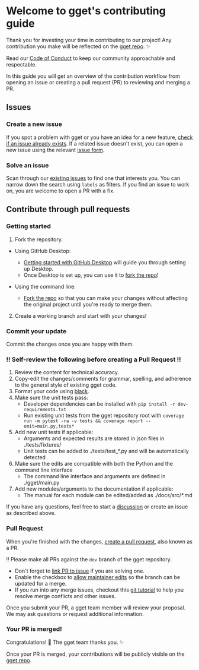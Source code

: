 # Welcome to gget's contributing guide <!-- omit in toc -->

Thank you for investing your time in contributing to our project! Any contribution you make will be reflected on the [gget repo](https://github.com/pachterlab/gget). ✨

Read our [Code of Conduct](./code_of_conduct.md) to keep our community approachable and respectable.

In this guide you will get an overview of the contribution workflow from opening an issue or creating a pull request (PR) to reviewing and merging a PR.

## Issues

### Create a new issue

If you spot a problem with gget or you have an idea for a new feature, [check if an issue already exists](https://github.com/pachterlab/gget/issues). If a related issue doesn't exist, you can open a new issue using the relevant [issue form](https://github.com/pachterlab/gget/issues/new/choose).

### Solve an issue

Scan through our [existing issues](https://github.com/pachterlab/gget/issues) to find one that interests you. You can narrow down the search using `labels` as filters. If you find an issue to work on, you are welcome to open a PR with a fix.

## Contribute through pull requests

### Getting started

1. Fork the repository.
- Using GitHub Desktop:
  - [Getting started with GitHub Desktop](https://docs.github.com/en/desktop/installing-and-configuring-github-desktop/getting-started-with-github-desktop) will guide you through setting up Desktop.
  - Once Desktop is set up, you can use it to [fork the repo](https://docs.github.com/en/desktop/contributing-and-collaborating-using-github-desktop/cloning-and-forking-repositories-from-github-desktop)!

- Using the command line:
  - [Fork the repo](https://docs.github.com/en/github/getting-started-with-github/fork-a-repo#fork-an-example-repository) so that you can make your changes without affecting the original project until you're ready to merge them.

2. Create a working branch and start with your changes!

### Commit your update

Commit the changes once you are happy with them.

### ‼️ Self-review the following before creating a Pull Request ‼️

1. Review the content for technical accuracy.
2. Copy-edit the changes/comments for grammar, spelling, and adherence to the general style of existing gget code.
3. Format your code using [black](https://black.readthedocs.io/en/stable/getting_started.html).
4. Make sure the unit tests pass:
    - Developer dependencies can be installed with `pip install -r dev-requirements.txt`
    - Run existing unit tests from the gget repository root with `coverage run -m pytest -ra -v tests && coverage report --omit=main.py,tests*`
5. Add new unit tests if applicable:
    - Arguments and expected results are stored in json files in ./tests/fixtures/
    - Unit tests can be added to ./tests/test_*.py and will be automatically detected
6. Make sure the edits are compatible with both the Python and the command line interface
    - The command line interface and arguments are defined in ./gget/main.py
8. Add new modules/arguments to the documentation if applicable:
    - The manual for each module can be edited/added as ./docs/src/*.md

If you have any questions, feel free to start a [discussion](https://github.com/pachterlab/gget/discussions) or create an issue as described above.

### Pull Request

When you're finished with the changes, [create a pull request](https://docs.github.com/en/pull-requests/collaborating-with-pull-requests/proposing-changes-to-your-work-with-pull-requests/creating-a-pull-request), also known as a PR.

‼️ Please make all PRs against the `dev` branch of the gget repository. 

- Don't forget to [link PR to issue](https://docs.github.com/en/issues/tracking-your-work-with-issues/linking-a-pull-request-to-an-issue) if you are solving one.
- Enable the checkbox to [allow maintainer edits](https://docs.github.com/en/github/collaborating-with-issues-and-pull-requests/allowing-changes-to-a-pull-request-branch-created-from-a-fork) so the branch can be updated for a merge.
- If you run into any merge issues, checkout this [git tutorial](https://github.com/skills/resolve-merge-conflicts) to help you resolve merge conflicts and other issues.

Once you submit your PR, a gget team member will review your proposal. We may ask questions or request additional information.

### Your PR is merged!

Congratulations! 🎉	 The gget team thanks you. ✨

Once your PR is merged, your contributions will be publicly visible on the [gget repo](https://github.com/pachterlab/gget).
